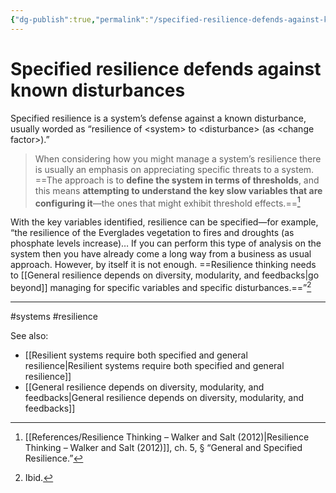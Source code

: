 ```yaml
---
{"dg-publish":true,"permalink":"/specified-resilience-defends-against-known-disturbances/"}
---
```



# Specified resilience defends against known disturbances

Specified resilience is a system’s defense against a known disturbance, usually worded as “resilience of \<system\> to \<disturbance\> (as \<change factor\>).”

> When considering how you might manage a system’s resilience there is usually an emphasis on appreciating specific threats to a system. ==The approach is to **define the system in terms of thresholds**, and this means **attempting to understand the key slow variables that are configuring it**—the ones that might exhibit threshold effects.==[^1]

With the key variables identified, resilience can be specified—for example, “the resilience of the Everglades vegetation to fires and droughts (as phosphate levels increase)… If you can perform this type of analysis on the system then you have already come a long way from a business as usual approach. However, by itself it is not enough. ==Resilience thinking needs to [[General resilience depends on diversity, modularity, and feedbacks\|go beyond]] managing for specific variables and specific disturbances.==”[^2]

---
#systems #resilience 

See also:
 - [[Resilient systems require both specified and general resilience\|Resilient systems require both specified and general resilience]]
 - [[General resilience depends on diversity, modularity, and feedbacks\|General resilience depends on diversity, modularity, and feedbacks]]

[^1]: [[References/Resilience Thinking – Walker and Salt (2012)\|Resilience Thinking – Walker and Salt (2012)]], ch. 5, § “General and Specified Resilience.”
[^2]: Ibid.